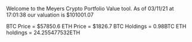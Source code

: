 Welcome to the Meyers Crypto Portfolio Value tool. 
As of 03/11/21 at 17:01:38 our valuation is $101001.07 

BTC Price = $57850.6
 ETH Price = $1826.7
BTC Holdings = 0.98BTC
 ETH holdings = 24.255477532ETH 
